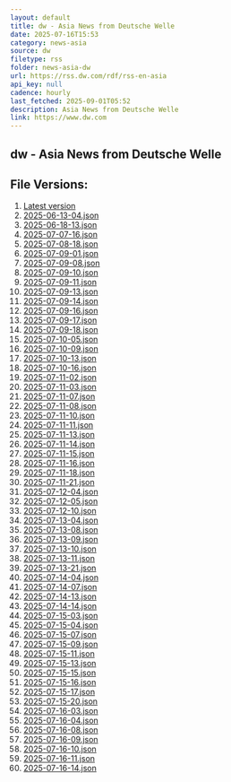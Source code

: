 ```yaml
---
layout: default
title: dw - Asia News from Deutsche Welle
date: 2025-07-16T15:53
category: news-asia
source: dw
filetype: rss
folder: news-asia-dw
url: https://rss.dw.com/rdf/rss-en-asia
api_key: null
cadence: hourly
last_fetched: 2025-09-01T05:52
description: Asia News from Deutsche Welle
link: https://www.dw.com
---
```


## dw - Asia News from Deutsche Welle

<div id="data-chart"></div>
<div id="data-table"></div>
<script>
document.addEventListener('DOMContentLoaded', function(){
  document.getElementById('data-table').textContent = 'This source isn't supported for tables yet.';
});
</script>

## File Versions:
1. [Latest version](./latest.json)
2. [2025-06-13-04.json](./2025-06-13-04.json)
3. [2025-06-18-13.json](./2025-06-18-13.json)
4. [2025-07-07-16.json](./2025-07-07-16.json)
5. [2025-07-08-18.json](./2025-07-08-18.json)
6. [2025-07-09-01.json](./2025-07-09-01.json)
7. [2025-07-09-08.json](./2025-07-09-08.json)
8. [2025-07-09-10.json](./2025-07-09-10.json)
9. [2025-07-09-11.json](./2025-07-09-11.json)
10. [2025-07-09-13.json](./2025-07-09-13.json)
11. [2025-07-09-14.json](./2025-07-09-14.json)
12. [2025-07-09-16.json](./2025-07-09-16.json)
13. [2025-07-09-17.json](./2025-07-09-17.json)
14. [2025-07-09-18.json](./2025-07-09-18.json)
15. [2025-07-10-05.json](./2025-07-10-05.json)
16. [2025-07-10-09.json](./2025-07-10-09.json)
17. [2025-07-10-13.json](./2025-07-10-13.json)
18. [2025-07-10-16.json](./2025-07-10-16.json)
19. [2025-07-11-02.json](./2025-07-11-02.json)
20. [2025-07-11-03.json](./2025-07-11-03.json)
21. [2025-07-11-07.json](./2025-07-11-07.json)
22. [2025-07-11-08.json](./2025-07-11-08.json)
23. [2025-07-11-10.json](./2025-07-11-10.json)
24. [2025-07-11-11.json](./2025-07-11-11.json)
25. [2025-07-11-13.json](./2025-07-11-13.json)
26. [2025-07-11-14.json](./2025-07-11-14.json)
27. [2025-07-11-15.json](./2025-07-11-15.json)
28. [2025-07-11-16.json](./2025-07-11-16.json)
29. [2025-07-11-18.json](./2025-07-11-18.json)
30. [2025-07-11-21.json](./2025-07-11-21.json)
31. [2025-07-12-04.json](./2025-07-12-04.json)
32. [2025-07-12-05.json](./2025-07-12-05.json)
33. [2025-07-12-10.json](./2025-07-12-10.json)
34. [2025-07-13-04.json](./2025-07-13-04.json)
35. [2025-07-13-08.json](./2025-07-13-08.json)
36. [2025-07-13-09.json](./2025-07-13-09.json)
37. [2025-07-13-10.json](./2025-07-13-10.json)
38. [2025-07-13-11.json](./2025-07-13-11.json)
39. [2025-07-13-21.json](./2025-07-13-21.json)
40. [2025-07-14-04.json](./2025-07-14-04.json)
41. [2025-07-14-07.json](./2025-07-14-07.json)
42. [2025-07-14-13.json](./2025-07-14-13.json)
43. [2025-07-14-14.json](./2025-07-14-14.json)
44. [2025-07-15-03.json](./2025-07-15-03.json)
45. [2025-07-15-04.json](./2025-07-15-04.json)
46. [2025-07-15-07.json](./2025-07-15-07.json)
47. [2025-07-15-09.json](./2025-07-15-09.json)
48. [2025-07-15-11.json](./2025-07-15-11.json)
49. [2025-07-15-13.json](./2025-07-15-13.json)
50. [2025-07-15-15.json](./2025-07-15-15.json)
51. [2025-07-15-16.json](./2025-07-15-16.json)
52. [2025-07-15-17.json](./2025-07-15-17.json)
53. [2025-07-15-20.json](./2025-07-15-20.json)
54. [2025-07-16-03.json](./2025-07-16-03.json)
55. [2025-07-16-04.json](./2025-07-16-04.json)
56. [2025-07-16-08.json](./2025-07-16-08.json)
57. [2025-07-16-09.json](./2025-07-16-09.json)
58. [2025-07-16-10.json](./2025-07-16-10.json)
59. [2025-07-16-11.json](./2025-07-16-11.json)
60. [2025-07-16-14.json](./2025-07-16-14.json)
